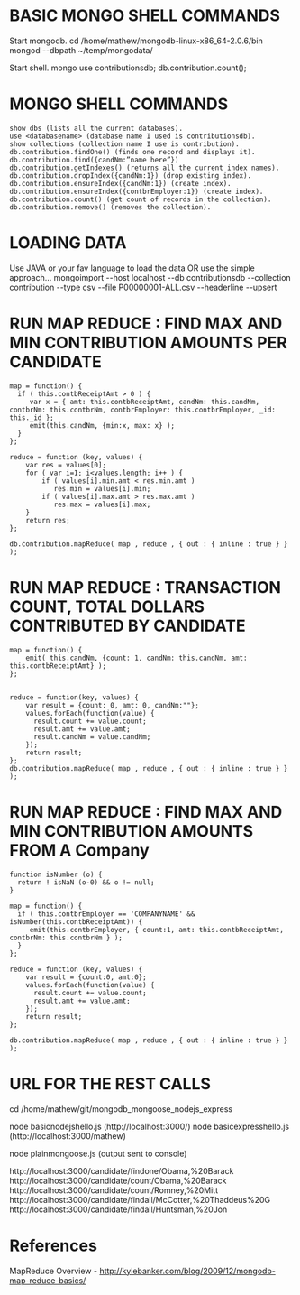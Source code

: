 BASIC MONGO SHELL COMMANDS
=========================================================
Start mongodb. 
   cd /home/mathew/mongodb-linux-x86_64-2.0.6/bin
   mongod --dbpath ~/temp/mongodata/

Start shell.
   mongo
   use contributionsdb;
   db.contribution.count();


MONGO SHELL COMMANDS
=========================================================
    show dbs (lists all the current databases).
    use <databasename> (database name I used is contributionsdb).
    show collections (collection name I use is contribution).
    db.contribution.findOne() (finds one record and displays it).
    db.contribution.find({candNm:”name here”}) 
    db.contribution.getIndexes() (returns all the current index names).
    db.contribution.dropIndex({candNm:1}) (drop existing index).
    db.contribution.ensureIndex({candNm:1}) (create index).
    db.contribution.ensureIndex({contbrEmployer:1}) (create index).
    db.contribution.count() (get count of records in the collection).
    db.contribution.remove() (removes the collection).


LOADING DATA
==========================================================
Use JAVA or your fav language to load the data 
OR
use the simple approach...
    mongoimport --host localhost --db contributionsdb --collection contribution --type csv --file P00000001-ALL.csv --headerline --upsert


RUN MAP REDUCE : FIND MAX AND MIN CONTRIBUTION AMOUNTS PER CANDIDATE
=====================================================================
    map = function() {
      if ( this.contbReceiptAmt > 0 ) {
         var x = { amt: this.contbReceiptAmt, candNm: this.candNm, contbrNm: this.contbrNm, contbrEmployer: this.contbrEmployer, _id: this._id };
         emit(this.candNm, {min:x, max: x} );
      }
    };

    reduce = function (key, values) {
        var res = values[0];
        for ( var i=1; i<values.length; i++ ) {
            if ( values[i].min.amt < res.min.amt ) 
               res.min = values[i].min;
            if ( values[i].max.amt > res.max.amt ) 
               res.max = values[i].max;
        }
        return res;
    };

    db.contribution.mapReduce( map , reduce , { out : { inline : true } } );



RUN MAP REDUCE : TRANSACTION COUNT, TOTAL DOLLARS CONTRIBUTED BY CANDIDATE
==========================================================================
    map = function() {
        emit( this.candNm, {count: 1, candNm: this.candNm, amt: this.contbReceiptAmt} );
    };


    reduce = function(key, values) {
        var result = {count: 0, amt: 0, candNm:""};
        values.forEach(function(value) {
          result.count += value.count;
          result.amt += value.amt;
          result.candNm = value.candNm;
        });
        return result;
    };
    db.contribution.mapReduce( map , reduce , { out : { inline : true } } );


RUN MAP REDUCE : FIND MAX AND MIN CONTRIBUTION AMOUNTS FROM A Company
=====================================================================
    function isNumber (o) {
      return ! isNaN (o-0) && o != null;
    }

    map = function() {
      if ( this.contbrEmployer == 'COMPANYNAME' && isNumber(this.contbReceiptAmt)) {
         emit(this.contbrEmployer, { count:1, amt: this.contbReceiptAmt, contbrNm: this.contbrNm } );
      }
    };

    reduce = function (key, values) {
        var result = {count:0, amt:0};
        values.forEach(function(value) {
          result.count += value.count;
          result.amt += value.amt;
        });
        return result;
    };

    db.contribution.mapReduce( map , reduce , { out : { inline : true } } );


URL FOR THE REST CALLS
=========================================================
cd /home/mathew/git/mongodb_mongoose_nodejs_express

node basicnodejshello.js (http://localhost:3000/)
node basicexpresshello.js (http://localhost:3000/mathew)

node plainmongoose.js (output sent to console)

http://localhost:3000/candidate/findone/Obama,%20Barack
http://localhost:3000/candidate/count/Obama,%20Barack
http://localhost:3000/candidate/count/Romney,%20Mitt
http://localhost:3000/candidate/findall/McCotter,%20Thaddeus%20G
http://localhost:3000/candidate/findall/Huntsman,%20Jon

References
=========================================================
MapReduce Overview - http://kylebanker.com/blog/2009/12/mongodb-map-reduce-basics/
